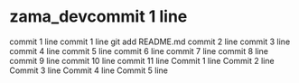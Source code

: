 # zama_devcommit 1 line
commit 1 line
commit 1 line git add README.md
commit 2 line
commit 3 line
commit 4 line
commit 5 line
commit 6 line
commit 7 line
commit 8 line
commit 9 line
commit 10 line
commit 11 line
Commit 1 line
Commit 2 line
Commit 3 line
Commit 4 line
Commit 5 line
